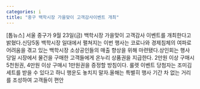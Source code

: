 ```yaml
---
categories: i
title: "중구 백학시장 가을맞이 고객감사이벤트 개최"
---
```

[톱뉴스] 서울 중구가 9월 23일(금) 백학시장 가을맞이 고객감사 이벤트를 개최한다고 밝혔다.신당5동 백학시장 일대에서 펼쳐지는 이번 행사는 코로나와 경제침체의 여파로 어려움을 겪고 있는 백학시장 소상공인들의 매출 향상을 위해 마련됐다.상인회는 행사 당일 시장에서 물건을 구매한 고객들에게 온누리 상품권을 지급한다. 2만원 이상 구매시 5천원권, 4만원 이상 구매시 1만원권을 증정할 방침이다. 룰렛 이벤트 당첨자는 조미김 세트를 받을 수 있다고 하니 행운도 놓치지 말자.올해는 특별히 행사 기간 차 없는 거리를 조성하여 고객들이 편안